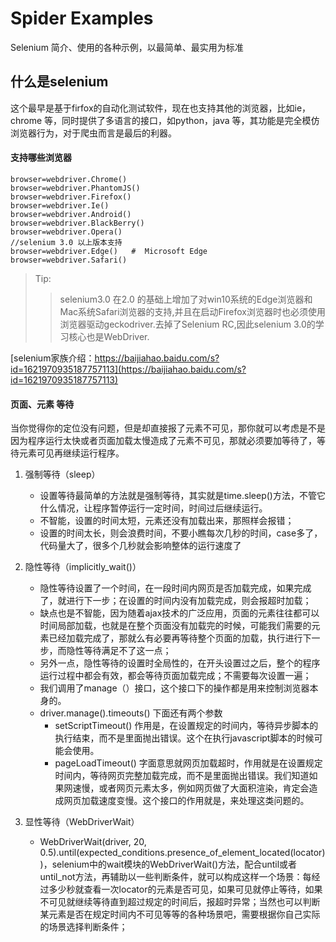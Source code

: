# Spider Examples

Selenium  简介、使用的各种示例，以最简单、最实用为标准

 什么是selenium
-----
这个最早是基于firfox的自动化测试软件，现在也支持其他的浏览器，比如ie，chrome 等，同时提供了多语言的接口，如python，java 等，其功能是完全模仿浏览器行为，对于爬虫而言是最后的利器。

#### 支持哪些浏览器

	browser=webdriver.Chrome()
	browser=webdriver.PhantomJS()
	browser=webdriver.Firefox()
	browser=webdriver.Ie()
	browser=webdriver.Android()
	browser=webdriver.BlackBerry()
	browser=webdriver.Opera()
	//selenium 3.0 以上版本支持
	browser=webdriver.Edge()   #  Microsoft Edge
	browser=webdriver.Safari()
  
 > Tip:
 >> selenium3.0 在2.0 的基础上增加了对win10系统的Edge浏览器和Mac系统Safari浏览器的支持,并且在启动Firefox浏览器时也必须使用浏览器驱动geckodriver.去掉了Selenium RC,因此selenium 3.0的学习核心也是WebDriver.

[selenium家族介绍：https://baijiahao.baidu.com/s?id=1621970935187757113](https://baijiahao.baidu.com/s?id=1621970935187757113)



#### 页面、元素 等待

当你觉得你的定位没有问题，但是却直接报了元素不可见，那你就可以考虑是不是因为程序运行太快或者页面加载太慢造成了元素不可见，那就必须要加等待了，等待元素可见再继续运行程序。

1. 强制等待（sleep）
	* 设置等待最简单的方法就是强制等待，其实就是time.sleep()方法，不管它什么情况，让程序暂停运行一定时间，时间过后继续运行。
    - 不智能，设置的时间太短，元素还没有加载出来，那照样会报错；
    * 设置的时间太长，则会浪费时间，不要小瞧每次几秒的时间，case多了，代码量大了，很多个几秒就会影响整体的运行速度了
    
2. 隐性等待（implicitly_wait()）
	* 隐性等待设置了一个时间，在一段时间内网页是否加载完成，如果完成了，就进行下一步；在设置的时间内没有加载完成，则会报超时加载；
	- 缺点也是不智能，因为随着ajax技术的广泛应用，页面的元素往往都可以时间局部加载，也就是在整个页面没有加载完的时候，可能我们需要的元素已经加载完成了，那就么有必要再等待整个页面的加载，执行进行下一步，而隐性等待满足不了这一点；
	* 另外一点，隐性等待的设置时全局性的，在开头设置过之后，整个的程序运行过程中都会有效，都会等待页面加载完成；不需要每次设置一遍；
	- 我们调用了manage（）接口，这个接口下的操作都是用来控制浏览器本身的。
	* driver.manage().timeouts() 下面还有两个参数 
		* setScriptTimeout() 作用是，在设置规定的时间内，等待异步脚本的执行结束，而不是里面抛出错误。这个在执行javascript脚本的时候可能会使用。
		- pageLoadTimeout() 字面意思就网页加载超时，作用就是在设置规定时间内，等待网页完整加载完成，而不是里面抛出错误。我们知道如果网速慢，或者网页元素太多，例如网页做了大面积渲染，肯定会造成网页加载速度变慢。这个接口的作用就是，来处理这类问题的。
	
3. 显性等待（WebDriverWait）
	* WebDriverWait(driver, 20, 0.5).until(expected_conditions.presence_of_element_located(locator))，selenium中的wait模块的WebDriverWait()方法，配合until或者until_not方法，再辅助以一些判断条件，就可以构成这样一个场景：每经过多少秒就查看一次locator的元素是否可见，如果可见就停止等待，如果不可见就继续等待直到超过规定的时间后，报超时异常；当然也可以判断某元素是否在规定时间内不可见等等的各种场景吧，需要根据你自己实际的场景选择判断条件；
